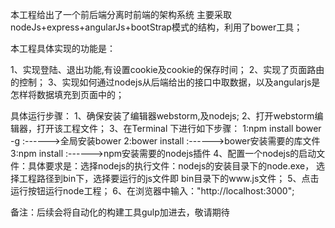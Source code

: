 本工程给出了一个前后端分离时前端的架构系统
主要采取 nodeJs+express+angularJs+bootStrap模式的结构，利用了bower工具；

本工程具体实现的功能是：

1、实现登陆、退出功能,有设置cookie及cookie的保存时间；
2、实现了页面路由的控制；
3、实现如何通过nodejs从后端给出的接口中取数据，以及angularjs是怎样将数据填充到页面中的；


具体运行步骤：
1、确保安装了编辑器webstorm,及nodejs;
2、打开webstorm编辑器，打开该工程文件；
3、在Terminal 下进行如下步骤：
    1:npm install bower -g :------>全局安装bower
    2:bower install :------>bower安装需要的库文件
    3:npm install :------>npm安装需要的nodejs插件
 4、配置一个nodejs的启动文件：具体要求是：选择nodejs的执行文件：nodejs的安装目录下的node.exe，
   选择工程路径到bin下，选择要运行的js文件即 bin目录下的www.js文件；
 5、点击运行按钮运行node工程；
 6、在浏览器中输入："http://localhost:3000";

 备注：后续会将自动化的构建工具gulp加进去，敬请期待


